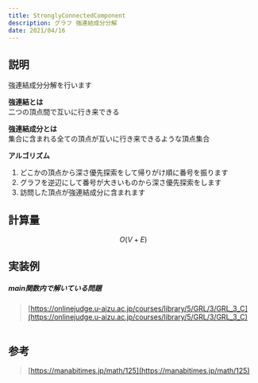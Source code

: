 ```yaml
---
title: StronglyConnectedComponent
description: グラフ 強連結成分分解
date: 2021/04/16
---
```


## 説明
強連結成分分解を行います

**強連結とは**  
二つの頂点間で互いに行き来できる

**強連結成分とは**  
集合に含まれる全ての頂点が互いに行き来できるような頂点集合

**アルゴリズム**  
1. どこかの頂点から深さ優先探索をして帰りがけ順に番号を振ります
2. グラフを逆辺にして番号が大きいものから深さ優先探索をします
3. 訪問した頂点が強連結成分に含まれます

## 計算量
$$
O(V+E)
$$

## 実装例

##### main関数内で解いている問題
> [https://onlinejudge.u-aizu.ac.jp/courses/library/5/GRL/3/GRL_3_C](https://onlinejudge.u-aizu.ac.jp/courses/library/5/GRL/3/GRL_3_C)

```cpp import=/assets/Library/graph/stronglyconnectedcomponent.cpp
```

## 参考
> [https://manabitimes.jp/math/125](https://manabitimes.jp/math/125)